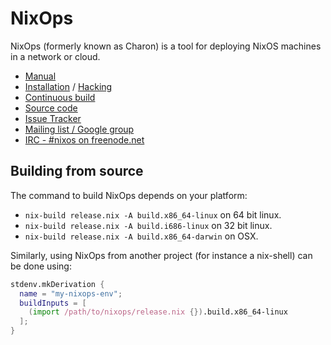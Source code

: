 # NixOps

NixOps (formerly known as Charon) is a tool for deploying NixOS
machines in a network or cloud.

* [Manual](https://nixos.org/nixops/manual/)
* [Installation](https://nixos.org/nixops/manual/#chap-installation) / [Hacking](https://nixos.org/nixops/manual/#chap-hacking)
* [Continuous build](http://hydra.nixos.org/jobset/nixops/master#tabs-jobs)
* [Source code](https://github.com/NixOS/nixops)
* [Issue Tracker](https://github.com/NixOS/nixops/issues)
* [Mailing list / Google group](https://groups.google.com/forum/#!forum/nixops-users)
* [IRC - #nixos on freenode.net](irc://irc.freenode.net/#nixos)

## Building from source

The command to build NixOps depends on your platform:

- `nix-build release.nix -A build.x86_64-linux` on 64 bit linux.
- `nix-build release.nix -A build.i686-linux` on 32 bit linux.
- `nix-build release.nix -A build.x86_64-darwin` on OSX.

Similarly, using NixOps from another project (for instance a
nix-shell) can be done using:

```nix
stdenv.mkDerivation {
  name = "my-nixops-env";
  buildInputs = [
    (import /path/to/nixops/release.nix {}).build.x86_64-linux
  ];
}
```
